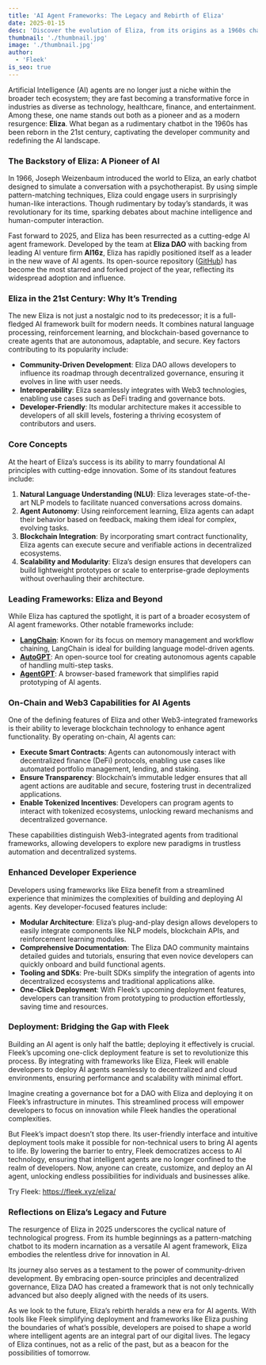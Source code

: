 ```yaml
---
title: 'AI Agent Frameworks: The Legacy and Rebirth of Eliza'
date: 2025-01-15
desc: 'Discover the evolution of Eliza, from its origins as a 1960s chatbot to its rebirth as a cutting-edge AI agent framework. Explore its modern features like Web3 integration, decentralized governance, and one-click deployment with Fleek.'
thumbnail: './thumbnail.jpg'
image: './thumbnail.jpg'
author:
  - 'Fleek'
is_seo: true
---
```


Artificial Intelligence (AI) agents are no longer just a niche within the broader tech ecosystem; they are fast becoming a transformative force in industries as diverse as technology, healthcare, finance, and entertainment. Among these, one name stands out both as a pioneer and as a modern resurgence: **Eliza**. What began as a rudimentary chatbot in the 1960s has been reborn in the 21st century, captivating the developer community and redefining the AI landscape.

### **The Backstory of Eliza: A Pioneer of AI**

In 1966, Joseph Weizenbaum introduced the world to Eliza, an early chatbot designed to simulate a conversation with a psychotherapist. By using simple pattern-matching techniques, Eliza could engage users in surprisingly human-like interactions. Though rudimentary by today’s standards, it was revolutionary for its time, sparking debates about machine intelligence and human-computer interaction.

Fast forward to 2025, and Eliza has been resurrected as a cutting-edge AI agent framework. Developed by the team at **Eliza DAO** with backing from leading AI venture firm **AI16z**, Eliza has rapidly positioned itself as a leader in the new wave of AI agents. Its open-source repository ([GitHub](https://github.com/elizaOS)) has become the most starred and forked project of the year, reflecting its widespread adoption and influence.

### **Eliza in the 21st Century: Why It’s Trending**

The new Eliza is not just a nostalgic nod to its predecessor; it is a full-fledged AI framework built for modern needs. It combines natural language processing, reinforcement learning, and blockchain-based governance to create agents that are autonomous, adaptable, and secure. Key factors contributing to its popularity include:

- **Community-Driven Development**: Eliza DAO allows developers to influence its roadmap through decentralized governance, ensuring it evolves in line with user needs.
- **Interoperability**: Eliza seamlessly integrates with Web3 technologies, enabling use cases such as DeFi trading and governance bots.
- **Developer-Friendly**: Its modular architecture makes it accessible to developers of all skill levels, fostering a thriving ecosystem of contributors and users.

### **Core Concepts**

At the heart of Eliza’s success is its ability to marry foundational AI principles with cutting-edge innovation. Some of its standout features include:

1. **Natural Language Understanding (NLU)**: Eliza leverages state-of-the-art NLP models to facilitate nuanced conversations across domains.
2. **Agent Autonomy**: Using reinforcement learning, Eliza agents can adapt their behavior based on feedback, making them ideal for complex, evolving tasks.
3. **Blockchain Integration**: By incorporating smart contract functionality, Eliza agents can execute secure and verifiable actions in decentralized ecosystems.
4. **Scalability and Modularity**: Eliza’s design ensures that developers can build lightweight prototypes or scale to enterprise-grade deployments without overhauling their architecture.

### **Leading Frameworks: Eliza and Beyond**

While Eliza has captured the spotlight, it is part of a broader ecosystem of AI agent frameworks. Other notable frameworks include:

- [**LangChain**](https://www.langchain.com/): Known for its focus on memory management and workflow chaining, LangChain is ideal for building language model-driven agents.
- [**AutoGPT**](https://github.com/Torantulino/Auto-GPT): An open-source tool for creating autonomous agents capable of handling multi-step tasks.
- [**AgentGPT**](https://agentgpt.reworkd.ai/): A browser-based framework that simplifies rapid prototyping of AI agents.

### **On-Chain and Web3 Capabilities for AI Agents**

One of the defining features of Eliza and other Web3-integrated frameworks is their ability to leverage blockchain technology to enhance agent functionality. By operating on-chain, AI agents can:

- **Execute Smart Contracts**: Agents can autonomously interact with decentralized finance (DeFi) protocols, enabling use cases like automated portfolio management, lending, and staking.
- **Ensure Transparency**: Blockchain’s immutable ledger ensures that all agent actions are auditable and secure, fostering trust in decentralized applications.
- **Enable Tokenized Incentives**: Developers can program agents to interact with tokenized ecosystems, unlocking reward mechanisms and decentralized governance.

These capabilities distinguish Web3-integrated agents from traditional frameworks, allowing developers to explore new paradigms in trustless automation and decentralized systems.

### **Enhanced Developer Experience**

Developers using frameworks like Eliza benefit from a streamlined experience that minimizes the complexities of building and deploying AI agents. Key developer-focused features include:

- **Modular Architecture**: Eliza’s plug-and-play design allows developers to easily integrate components like NLP models, blockchain APIs, and reinforcement learning modules.
- **Comprehensive Documentation**: The Eliza DAO community maintains detailed guides and tutorials, ensuring that even novice developers can quickly onboard and build functional agents.
- **Tooling and SDKs**: Pre-built SDKs simplify the integration of agents into decentralized ecosystems and traditional applications alike.
- **One-Click Deployment**: With Fleek’s upcoming deployment features, developers can transition from prototyping to production effortlessly, saving time and resources.

### **Deployment: Bridging the Gap with Fleek**

Building an AI agent is only half the battle; deploying it effectively is crucial. Fleek’s upcoming one-click deployment feature is set to revolutionize this process. By integrating with frameworks like Eliza, Fleek will enable developers to deploy AI agents seamlessly to decentralized and cloud environments, ensuring performance and scalability with minimal effort.

Imagine creating a governance bot for a DAO with Eliza and deploying it on Fleek’s infrastructure in minutes. This streamlined process will empower developers to focus on innovation while Fleek handles the operational complexities.

But Fleek’s impact doesn’t stop there. Its user-friendly interface and intuitive deployment tools make it possible for non-technical users to bring AI agents to life. By lowering the barrier to entry, Fleek democratizes access to AI technology, ensuring that intelligent agents are no longer confined to the realm of developers. Now, anyone can create, customize, and deploy an AI agent, unlocking endless possibilities for individuals and businesses alike.

Try Fleek: https://fleek.xyz/eliza/

### **Reflections on Eliza’s Legacy and Future**

The resurgence of Eliza in 2025 underscores the cyclical nature of technological progress. From its humble beginnings as a pattern-matching chatbot to its modern incarnation as a versatile AI agent framework, Eliza embodies the relentless drive for innovation in AI.

Its journey also serves as a testament to the power of community-driven development. By embracing open-source principles and decentralized governance, Eliza DAO has created a framework that is not only technically advanced but also deeply aligned with the needs of its users.

As we look to the future, Eliza’s rebirth heralds a new era for AI agents. With tools like Fleek simplifying deployment and frameworks like Eliza pushing the boundaries of what’s possible, developers are poised to shape a world where intelligent agents are an integral part of our digital lives. The legacy of Eliza continues, not as a relic of the past, but as a beacon for the possibilities of tomorrow.
